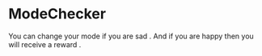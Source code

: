 # ModeChecker
You can change your mode  if you are sad . And if you are happy then you will receive a reward .
